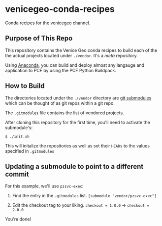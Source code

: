 # venicegeo-conda-recipes
Conda recipes for the venicegeo channel.

## Purpose of This Repo
This repository contains the Venice Geo conda recipes to build each of the
the actual projects located under `./vendor`. It's a _meta_ repository.

Using [Anaconda](https://www.anaconda.com/download/#linux), you can build and 
deploy almost any langauge and application to PCF by using the PCF Python Buildpack.

## How to Build

The directories located under the `./vendor` directory are [git submodules](https://git-scm.com/book/en/v2/Git-Tools-Submodules) which can be thought of as git repos within a git
repo.

The `.gitmodules` file contains the list of vendored projects.

After cloning this repository for the first time, you'll need to activate the
submodule's:

  `$ ./init.sh`

This will initalize the repositories as well as set their `HEAD`s to the values specified in `.gitmodules`

## Updating a submodule to point to a different commit

For this example, we'll use `pzsvc-exec`:

1. Find the entry in the `.gitmodules` list.
    `[submodule "vendor/pzsvc-exec"]`

2. Edit the checkout tag to your liking.
    `checkout = 1.0.0` -> `checkout = 2.0.0`

You're done!
